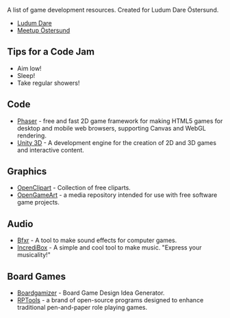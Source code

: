 A list of game development resources. Created for Ludum Dare Östersund.

* [Ludum Dare](http://ludumdare.com/)
* [Meetup Östersund](https://www.meetup.com/Ludum-Dare-Ostersund/)

Tips for a Code Jam
-------------------
* Aim low!
* Sleep!
* Take regular showers!

Code
----
* [Phaser](http://phaser.io/) -  free and fast 2D game framework for making HTML5 games for desktop and mobile web browsers, supporting Canvas and WebGL rendering.
* [Unity 3D](http://unity3d.com/) - A development engine for the creation of 2D and 3D games and interactive content.

Graphics
--------
* [OpenClipart](https://openclipart.org/) -  Collection of free cliparts.
* [OpenGameArt](http://opengameart.org/) -  a media repository intended for use with free software game projects.

Audio
-----
* [Bfxr](http://www.bfxr.net/) - A tool to make sound effects for computer games.
* [IncrediBox](http://www.incredibox.com/) - A simple and cool tool to make music. "Express your musicality!"

Board Games
-----------
* [Boardgamizer](http://www.boardgamizer.com/) - Board Game Design Idea Generator.
* [RPTools](http://www.rptools.net/) - a brand of open-source programs designed to enhance traditional pen-and-paper role playing games.

